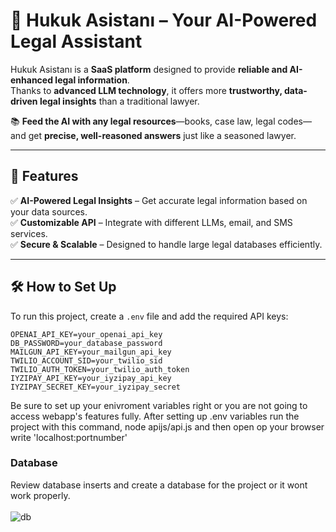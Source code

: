 # 📜 Hukuk Asistanı – Your AI-Powered Legal Assistant  

Hukuk Asistanı is a **SaaS platform** designed to provide **reliable and AI-enhanced legal information**.  
Thanks to **advanced LLM technology**, it offers more **trustworthy, data-driven legal insights** than a traditional lawyer.  

📚 **Feed the AI with any legal resources**—books, case law, legal codes—and get **precise, well-reasoned answers** just like a seasoned lawyer.  

---

## 🚀 Features  

✅ **AI-Powered Legal Insights** – Get accurate legal information based on your data sources.  
✅ **Customizable API** – Integrate with different LLMs, email, and SMS services.  
✅ **Secure & Scalable** – Designed to handle large legal databases efficiently.  

---

## 🛠 How to Set Up  

To run this project, create a `.env` file and add the required API keys:

```env
OPENAI_API_KEY=your_openai_api_key
DB_PASSWORD=your_database_password
MAILGUN_API_KEY=your_mailgun_api_key
TWILIO_ACCOUNT_SID=your_twilio_sid
TWILIO_AUTH_TOKEN=your_twilio_auth_token
IYZIPAY_API_KEY=your_iyzipay_api_key
IYZIPAY_SECRET_KEY=your_iyzipay_secret
```

Be sure to set up your enivroment variables right or you are not going to access webapp's features fully.
After setting up .env variables run the project with this command, node apijs/api.js and then open op your browser write 'localhost:portnumber'

### Database
Review database inserts and create a database for the project or it wont work properly.
<br><br>
![db](https://github.com/user-attachments/assets/4ac83f16-dfe5-4ec5-90b9-64a230e5f0e1)
